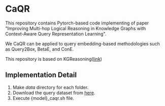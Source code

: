 # CaQR
This repository contains Pytorch-based code implementing of paper "Improving Multi-hop Logical Reasoning in Knowledge Graphs with Context-Aware Query Representation Learning". 

We CaQR can be applied to query embedding-based methodologies such as Query2Box, BetaE, and ConE.

This repository is based on KGReasoning([link])

## Implementation Detail

1. Make _data_ directory for each folder.
2. Download the query dataset from [here](http://snap.stanford.edu/betae/KG_data.zip).
3. Execute {model}_caqr.sh file. 

[link]: https://github.com/snap-stanford/KGReasoning
